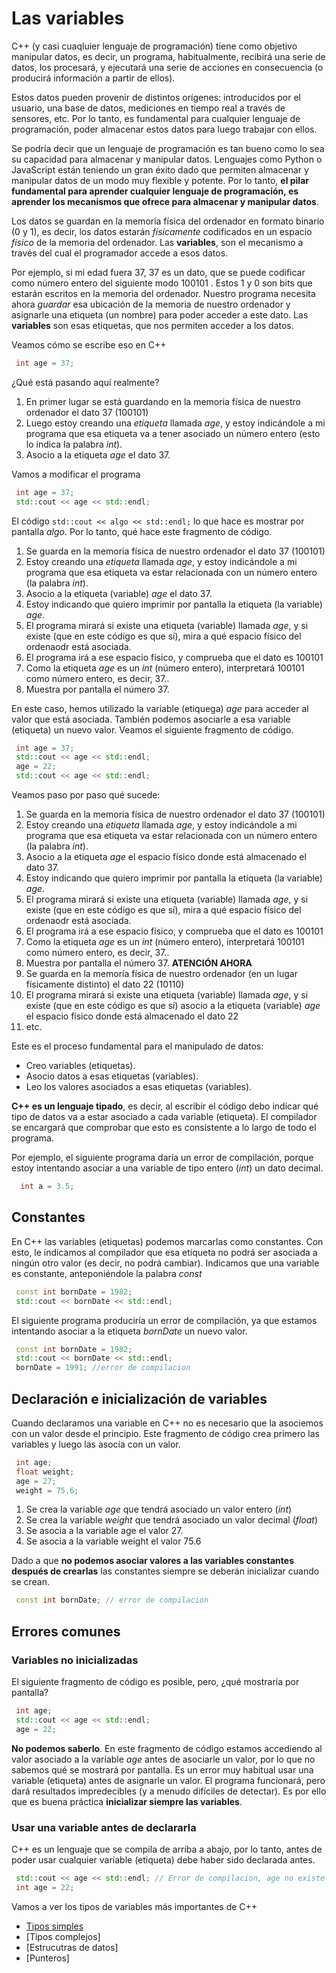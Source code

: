 # Las variables

C++ (y casi cuaqluier lenguaje de programación) tiene como objetivo manipular datos, es decir, un programa, habitualmente, recibirá una serie de datos, los procesará, y ejecutará una serie de acciones en consecuencia (o producirá información a partir de ellos).

Estos datos pueden provenir de distintos orígenes: introducidos por el usuario, una base de datos, mediciones en tiempo real a través de sensores, etc. Por lo tanto, es fundamental para cualquier lenguaje de programación, poder almacenar estos datos para luego trabajar con ellos.

Se podría decir que un lenguaje de programación es tan bueno como lo sea su capacidad para almacenar y manipular datos. Lenguajes como Python o JavaScript están teniendo un gran éxito dado que permiten almacenar y manipular datos de un modo muy flexible y potente. Por lo tanto, **el pilar fundamental para aprender cualquier lenguaje de programación, es aprender los mecanismos que ofrece para almacenar y manipular datos**.

Los datos se guardan en la memoria física del ordenador en formato binario (0 y 1), es decir, los datos estarán _físicamente_ codificados en un espacio _físico_ de la memoria del ordenador. Las **variables**, son el mecanismo a través del cual el programador accede a esos datos.

Por ejemplo, si mi edad fuera 37, 37 es un dato, que se puede codificar como número entero del siguiente modo 100101 . Estos 1 y 0 son bits que estarán escritos en la memoria del ordenador. Nuestro programa necesita ahora _guardar_ esa ubicación de la memoria de nuestro ordenador y asignarle una etiqueta (un nombre) para poder acceder a este dato. Las **variables** son esas etiquetas, que nos permiten acceder a los datos.

Veamos cómo se escribe eso en C++

```cpp
 int age = 37;
```

¿Qué está pasando aquí realmente?

1. En primer lugar se está guardando en la memoria física de nuestro ordenador el dato 37 (100101)
2. Luego estoy creando una _etiqueta_ llamada _age_, y estoy indicándole a mi programa que esa etiqueta va a tener asociado un número entero (esto lo indica la palabra _int_).
3. Asocio a la etiqueta *age* el dato 37.

Vamos a modificar el programa

```cpp
 int age = 37;
 std::cout << age << std::endl;
```

El código `std::cout << algo << std::endl;` lo que hace es mostrar por pantalla _algo_. Por lo tanto, qué hace este fragmento de código.

1. Se guarda en la memoria física de nuestro ordenador el dato 37 (100101)
2. Estoy creando una _etiqueta_ llamada _age_, y estoy indicándole a mi programa que esa etiqueta va estar relacionada con un número entero (la palabra _int_).
3. Asocio a la etiqueta (variable) _age_ el dato 37.
4. Estoy indicando que quiero imprimir por pantalla la etiqueta (la variable) _age_.
5. El programa mirará si existe una etiqueta (variable) llamada *age*, y si existe (que en este código es que sí), mira a qué espacio físico del ordenaodr está asociada.
6. El programa irá a ese espacio físico, y comprueba que el dato es 100101
7. Como la etiqueta _age_ es un _int_ (número entero), interpretará 100101 como número entero, es decir, 37..
8. Muestra por pantalla el número 37.

En este caso, hemos utilizado la variable (etiquega) _age_ para acceder al valor que está asociada. También podemos asociarle a esa variable (etiqueta) un nuevo valor. Veamos el siguiente fragmento de código.

```cpp
 int age = 37;
 std::cout << age << std::endl;
 age = 22;
 std::cout << age << std::endl;
```

Veamos paso por paso qué sucede:

1. Se guarda en la memoria física de nuestro ordenador el dato 37 (100101)
2. Estoy creando una _etiqueta_ llamada _age_, y estoy indicándole a mi programa que esa etiqueta va estar relacionada con un número entero (la palabra _int_).
3. Asocio a la etiqueta *age* el espacio físico donde está almacenado el dato 37.
4. Estoy indicando que quiero imprimir por pantalla la etiqueta (la variable) _age_.
5. El programa mirará si existe una etiqueta (variable) llamada *age*, y si existe (que en este código es que sí), mira a qué espacio físico del ordenaodr está asociada.
6. El programa irá a ese espacio físico, y comprueba que el dato es 100101
7. Como la etiqueta _age_ es un _int_ (número entero), interpretará 100101 como número entero, es decir, 37..
8. Muestra por pantalla el número 37.
   **ATENCIÓN AHORA**
9. Se guarda en la memoria física de nuestro ordenador (en un lugar físicamente distinto) el dato 22 (10110)
10. El programa mirará si existe una etiqueta (variable) llamada *age*, y si existe (que en este código es que sí) asocio a la etiqueta (variable) _age_ el espacio físico donde está almacenado el dato 22
11. etc.

Este es el proceso fundamental para el manipulado de datos:

- Creo variables (etiquetas).
- Asocio datos a esas etiquetas (variables).
- Leo los valores asociados a esas etiquetas (variables).

**C++ es un lenguaje tipado**, es decir, al escribir el código debo indicar qué tipo de datos va a estar asociado a cada variable (etiqueta). El compilador se encargará que comprobar que esto es consistente a lo largo de todo el programa.

Por ejemplo, el siguiente programa daría un error de compilación, porque estoy intentando asociar a una variable de tipo entero (_int_) un dato decimal.

```cpp
  int a = 3.5;
```

## Constantes

En C++ las variables (etiquetas) podemos marcarlas como constantes. Con esto, le indicamos al compilador que esa etiqueta no podrá ser asociada a ningún otro valor (es decir, no podrá cambiar). Indicamos que una variable es constante, anteponiéndole la palabra _const_

```cpp
 const int bornDate = 1982;
 std::cout << bornDate << std::endl;
```

El siguiente programa produciría un error de compilación, ya que estamos intentando asociar a la etiqueta _bornDate_ un nuevo valor.

```cpp
 const int bornDate = 1982;
 std::cout << bornDate << std::endl;
 bornDate = 1991; //error de compilacion
```

## Declaración e inicialización de variables

Cuando declaramos una variable en C++ no es necesario que la asociemos con un valor desde el principio. Este fragmento de código crea primero las variables y luego las asocia con un valor.

```cpp
 int age;
 float weight;
 age = 27;
 weight = 75.6;
```

1. Se crea la variable _age_ que tendrá asociado un valor entero (_int_)
2. Se crea la variable _weight_ que tendrá asociado un valor decimal (_float_)
3. Se asocia a la variable age el valor 27.
4. Se asocia a la variable weight el valor 75.6

Dado a que **no podemos asociar valores a las variables constantes después de crearlas** las constantes siempre se deberán inicializar cuando se crean.

```cpp
 const int bornDate; // error de compilacion
```

## Errores comunes

### Variables no inicializadas

El siguiente fragmento de código es posible, pero, ¿qué mostraría por pantalla?

```cpp
 int age;
 std::cout << age << std::endl;
 age = 22;
```

**No podemos saberlo**. En este fragmento de código estamos accediendo al valor asociado a la variable _age_ antes de asociarle un valor, por lo que no sabemos qué se mostrará por pantalla. Es un error muy habitual usar una variable (etiqueta) antes de asignarle un valor. El programa funcionará, pero dará resultados impredecibles (y a menudo difíciles de detectar). Es por ello que es buena práctica **inicializar siempre las variables**.

### Usar una variable antes de declararla

C++ es un lenguaje que se compila de arriba a abajo, por lo tanto, antes de poder usar cualquier variable (etiqueta) debe haber sido declarada antes.

```cpp
 std::cout << age << std::endl; // Error de compilacion, age no existe
 int age = 22;
```

Vamos a ver los tipos de variables más importantes de C++

- [Tipos simples](./tipossimples.md)
- [Tipos complejos]
- [Estrucutras de datos]
- [Punteros]
